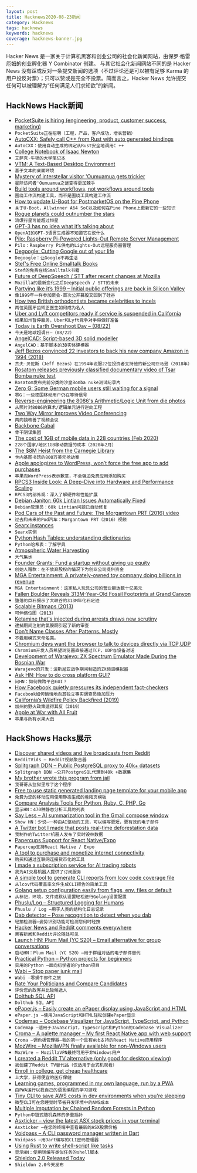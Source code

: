 ```yaml
---
layout: post
title: Hacknews2020-08-23新闻
category: Hacknews
tags: hacknews
keywords: hacknews
coverage: hacknews-banner.jpg
---
```


Hacker News 是一家关于计算机黑客和创业公司的社会化新闻网站，由保罗·格雷厄姆的创业孵化器 Y Combinator 创建。
与其它社会化新闻网站不同的是 Hacker News 没有踩或反对一条提交新闻的选项（不过评论还是可以被有足够 Karma 的用户投反对票）；只可以赞或是完全不投票。简而言之，Hacker News 允许提交任何可以被理解为“任何满足人们求知欲”的新闻。

## HackNews Hack新闻


- [PocketSuite is hiring (engineering, product, customer success, marketing)](https://angel.co/company/pocketsuite)
- `PocketSuite正在招聘（工程，产品，客户成功，增长营销）`
- [AutoCXX: Safely call C++ from Rust with auto generated bindings](https://github.com/google/autocxx)
- `AutoCXX：使用自动生成的绑定从Rust安全地调用C ++`
- [College Notebook of Isaac Newton](http://cudl.lib.cam.ac.uk/view/MS-ADD-04000/)
- `艾萨克·牛顿的大学笔记本`
- [VTM: A Text-Based Desktop Environment](https://vtm.netxs.online/)
- `基于文本的桌面环境`
- [Mystery of interstellar visitor 'Oumuamua gets trickier](https://www.scientificamerican.com/article/mystery-of-interstellar-visitor-oumuamua-gets-trickier/)
- `星际访问者'Oumuamua之谜变得更加棘手`
- [Build tools around workflows, not workflows around tools](https://thesephist.com/posts/tools/)
- `围绕工作流构建工具，而不是围绕工具构建工作流`
- [How to update U-Boot for PostmarketOS on the Pine Phone](https://bloggerbust.ca/post/how-to-update-uboot-for-postmarketos-on-the-pinephone/)
- `关于U-Boot，Allwinner A64 SoC以及如何在Pine Phone上更新它的一些知识`
- [Rogue planets could outnumber the stars](https://phys.org/news/2020-08-rogue-planets-outnumber-stars.html)
- `流氓行星可能超过恒星`
- [GPT-3 has no idea what it’s talking about](https://www.technologyreview.com/2020/08/22/1007539/gpt3-openai-language-generator-artificial-intelligence-ai-opinion/)
- `OpenAI的GPT-3语言生成器不知道它在说什么`
- [Pilo: Raspberry Pi-Powered Lights-Out Remote Server Management](https://zach.bloomqu.ist/blog/2020/08/pilo-raspberry-pi-lights-out-management.html)
- `Pilo：Raspberry Pi供电的Lights-Out远程服务器管理`
- [Degoogle: Cutting Google out of your life](https://degoogle.jmoore.dev/)
- `Degoogle：让Google不再生活`
- [Stef's Free Online Smalltalk Books](http://stephane.ducasse.free.fr/FreeBooks.html)
- `Stef的免费在线Smalltalk书籍`
- [Future of DeepSpeech / STT after recent changes at Mozilla](https://discourse.mozilla.org/t/future-of-deepspeech-stt-after-recent-changes-at-mozilla/66191)
- `Mozilla的最新变化之后DeepSpeech / STT的未来`
- [Partying like it’s 1999 – Initial public offerings are back in Silicon Valley](https://www.economist.com/business/2020/08/22/initial-public-offerings-are-back-in-silicon-valley)
- `像1999年一样参加聚会-首次公开募股又回到了硅谷`
- [How two British orthodontists became celebrities to incels](https://www.nytimes.com/2020/08/20/magazine/teeth-mewing-incels.html)
- `两位英国牙齿矫正医生如何成为名人`
- [Uber and Lyft competitors ready if service is suspended in California](https://www.cnbc.com/2020/08/19/uber-and-lyft-competitors-prepare-to-grab-market-share-in-california.html)
- `如果加州暂停服务，Uber和Lyft竞争对手将做好准备`
- [Today is Earth Overshoot Day – (08/22)](https://www.overshootday.org/newsroom/past-earth-overshoot-days/)
- `今天是地球超调日–（08/22）`
- [AngelCAD: Script-based 3D solid modeller](https://arnholm.github.io/angelcad-docs/)
- `AngelCAD：基于脚本的3D实体建模器`
- [Jeff Bezos convinced 22 investors to back his new company Amazon in 1994 (2018)](https://www.scmp.com/news/world/united-states-canada/article/2143375/1994-he-convinced-22-family-and-friends-each-pay)
- `杰夫·贝佐斯（Jeff Bezos）在1994年说服22位投资者支持他的新公司亚马逊（2018年）`
- [Rosatom releases previously classified documentary video of Tsar Bomba nuke test](https://thebarentsobserver.com/en/security/2020/08/rosatom-releases-previously-classified-documentary-video-50-mt-novaya-zemlya-test)
- `Rosatom发布先前分类的沙皇Bomba nuke测试纪录片`
- [Zero G: Some German mobile users still waiting for a signal](https://apnews.com/1a29c754044d8f2a593911368e86d028)
- `零G：一些德国移动用户仍在等待信号`
- [Reverse-engineering the 8086's Arithmetic/Logic Unit from die photos](http://www.righto.com/2020/08/reverse-engineering-8086s.html)
- `从照片对8086的算术/逻辑单元进行逆向工程`
- [Two Way Mirror Improves Video Conferencing](https://hackaday.com/2020/05/29/two-way-mirror-improves-video-conferencing/)
- `两向镜改善了视频会议`
- [Backbone Cabal](https://en.wikipedia.org/wiki/Backbone_cabal)
- `骨干阴谋集团`
- [The cost of 1GB of mobile data in 228 countries (Feb 2020)](https://www.cable.co.uk/mobiles/worldwide-data-pricing/)
- `228个国家/地区1GB移动数据的成本（2020年2月）`
- [The $8M Heist from the Carnegie Library](https://www.smithsonianmag.com/arts-culture/theft-carnegie-library-books-maps-artworks-180975506/)
- `卡内基图书馆的800万美元抢劫案`
- [Apple apologizes to WordPress, won’t force the free app to add purchases](https://www.theverge.com/2020/8/22/21397424/apple-wordpress-apology-iap-free-ios-app)
- `苹果向WordPress表示歉意，不会强迫免费应用添加购买`
- [RPCS3 Inside Look: A Deep-Dive into Hardware and Performance Scaling](https://rpcs3.net/blog/2020/08/21/hardware-performance-scaling/)
- `RPCS3内部外观：深入了解硬件和性能扩展`
- [Debian Janitor: 60k Lintian Issues Automatically Fixed](https://www.jelmer.uk/janitor-update-3.html)
- `Debian管理员：60k Lintian问题已自动修复`
- [Pod Cars of the Past and Future: The Morgantown PRT (2016) video](https://www.youtube.com/watch?v=iaSaWfw07Sw)
- `过去和未来的Pod汽车：Morgantown PRT（2016）视频`
- [Searx instances](https://searx.space/)
- `Searx实例`
- [Python Hash Tables: understanding dictionaries](http://thepythoncorner.com/dev/hash-tables-understanding-dictionaries/)
- `Python哈希表：了解字典`
- [Atmospheric Water Harvesting](https://www.chemistryworld.com/features/atmospheric-water-harvesting/4011929.article#/)
- `大气集水`
- [Founder Grants: Fund a startup without giving up equity](https://www.foundergrants.com/)
- `创始人赠款：在不放弃股权的情况下为创业公司提供资金`
- [MGA Entertainment: A privately-owned toy company doing billions in revenue](https://julieyoung.substack.com/p/insane-companies-no-one-talks-about)
- `MGA Entertainment：这家私人玩具公司的营业额达数十亿美元`
- [Fallen Boulder Reveals 313M-Year-Old Fossil Footprints at Grand Canyon](https://www.npr.org/2020/08/21/904943006/fallen-boulder-reveals-313-million-year-old-fossil-footprints-at-grand-canyon)
- `堕落的巨石揭示了大峡谷的313M年化石足迹`
- [Scalable Bitmaps (2013)](https://ericportis.com/posts/2013/scalables/)
- `可伸缩位图（2013）`
- [Ketamine that's injected during arrests draws new scrutiny](https://abcnews.go.com/Health/wireStory/ketamine-injected-arrests-draws-scrutiny-72542386?cid=clicksource_4380645_8_heads_posts_card_hed)
- `逮捕期间注射的氯胺酮引起了新的审查`
- [Don't Name Classes After Patterns. Mostly](https://sender.cloudy.email/campaigns/paxjhchaiasjoifsiw/webversion/jdnapfbdgjegdqmdeduwc)
- `不要用模式来命名类。`
- [Chromium devs want the browser to talk to devices directly via TCP,UDP](https://www.theregister.com/2020/08/22/chromium_devs_raw_sockets?)
- `Chromium开发人员希望浏览器直接通过TCP，UDP与设备对话`
- [Development of Warajevo: ZX Spectrum Emulator Made During the Bosnian War](https://worldofspectrum.net/features/warajevo/Story.html)
- `Warajevo的开发：波斯尼亚战争期间制造的ZX频谱模拟器`
- [Ask HN: How to do cross platform GUI?](item?id=24242412)
- `问HN：如何做跨平台GUI？`
- [How Facebook quietly pressures its independent fact-checkers](https://www.fastcompany.com/90538655/facebook-is-quietly-pressuring-its-independent-fact-checkers-to-change-their-rulings)
- `Facebook如何悄悄地向其独立事实调查员施加压力`
- [California’s Wildfire Policy Backfired (2019)](https://www.motherjones.com/environment/2019/11/californias-wildfire-controlled-prescribed-burns-native-americans/)
- `加州的野火政策适得其反（2019）`
- [Apple at War with All Fruit](https://appleinsider.com/articles/20/08/22/apple-takes-prepear-logo-trademark-fight-to-canada)
- `苹果与所有水果大战`


## HackShows Hacks展示

- [ Discover shared videos and live broadcasts from Reddit](https://redditvids.com/)
- `RedditVids – Reddit视频聚合器`
- [ Splitgraph DDN – Public PostgreSQL proxy to 40k+ datasets](https://www.splitgraph.com#)
- `Splitgraph DDN –公开PostgreSQL代理到40k +数据集`
- [ My brother wrote this program from jail](item?id=24218964)
- `我哥哥从监狱里写了这个程序`
- [ Free to use static generated landing page template for your mobile app](https://github.com/sandoche/Mobile-app-landingpage-template)
- `免费为您的移动应用使用静态生成的着陆页模板`
- [ Compare Analysis Tools For Python, Ruby, C, PHP, Go](https://analysis-tools.dev)
- `显示HN：470种静态分析工具的列表`
- [ Say Less – AI summarization tool in the Gmail compose window](https://sayless.email/)
- `Show HN：少说–一种由AI驱动的工具，可以编写更短，更有效的电子邮件`
- [ A Twitter bot I made that posts real-time deforestation data](https://twitter.com/ForestsWar)
- `我制作的Twitter机器人发布了实时毁林数据`
- [ Papercups Support for React Native/Expo](https://github.com/papercups-io/chat-widget-native)
- `Papercup支持React Native / Expo`
- [ A tool to purchase and monetize internet connectivity](https://www.trekknet.com/)
- `购买和通过互联网连接货币化的工具`
- [ I made a subscription service for AI trading robots](https://lp.tickeron.com/aibotstickeroncom)
- `我为AI交易机器人提供了订阅服务`
- [ A simple tool to generate CLI reports from lcov code coverage file](https://github.com/amalfra/lcov-cli-report-viewer)
- `从lcov代码覆盖率文件生成CLI报告的简单工具`
- [ Golang setup configuration easily from flags, env, files or default](https://github.com/BoRuDar/configuration)
- `从标记，环境，文件或默认设置轻松进行Golang设置配置`
- [ Phuslu/Log – Structured Logging for Humans](https://github.com/phuslu/log)
- `Phuslu / Log –用于人类的结构化日志记录`
- [ Dab detector – Pose recognition to detect when you dab](https://caballerocoll.com/experiments/dab-detector/)
- `轻拍检测器–姿势识别功能可检测您何时轻按`
- [ Hacker News and Reddit comments everywhere](https://epiverse.co/)
- `黑客新闻和Reddit评论随处可见`
- [Launch HN: Plum Mail (YC S20) – Email alternative for group conversations](item?id=24237818)
- `启动HN：Plum Mail（YC S20）–用于群组对话的电子邮件替代`
- [ Practical Python – Python projects for beginners](https://www.codewithrepl.it/python-projects-for-beginners.html)
- `实用的Python –面向初学者的Python项目`
- [ Wabi – Stop paper junk mail](https://meetwabi.com)
- `Wabi –零蜗牛邮件之旅`
- [ Rate Your Politicians and Compare Candidates](https://www.politicianreport.org)
- `评价您的政客并比较候选人`
- [ Dolthub SQL API](https://www.dolthub.com/blog/2020-08-21-dolthub-repository-apis/)
- `Dolthub SQL API`
- [ ePaper.js – Easily create an ePaper display using JavaScript and HTML](https://github.com/samsonmking/epaper.js)
- `ePaper.js –使用JavaScript和HTML轻松创建ePaper显示`
- [ Codemap – Codebase Visualizer for JavaScript, TypeScript, and Python](https://codemap.app)
- `Codemap –适用于JavaScript，TypeScript和Python的Codebase Visualizer`
- [ Croma – A palette manager – My first React Native app with web support](https://croma.app)
- `Croma –调色板管理器–我的第一个具有Web支持的React Native应用程序`
- [ MozWire – MozillaVPN finally available for non-Windows users](https://github.com/NilsIrl/MozWire/)
- `MozWire – MozillaVPN最终可用于非Windows用户`
- [ I created a Reddit TV alternative (only good for desktop viewing)](https://viddit.app)
- `我创建了Reddit TV替代品（仅适用于台式机观看）`
- [ Enroll in college, get cheap healthcare](https://healthcareisdumb.com/)
- `上大学，获得便宜的医疗保健`
- [ Learning games, programmed in my own language, run by a PWA](https://easygames.online/)
- `由PWA运行以我自己的语言编程的学习游戏`
- [ Tiny CLI to save AWS costs in dev environments when you're sleeping](https://www.npmjs.com/package/aws-cost-saver)
- `微型CLI可在您睡觉时节省开发环境中的AWS成本`
- [ Multiple Imputation by Chained Random Forests in Python](https://github.com/AnotherSamWilson/miceForest)
- `Python中链式随机森林的多重插补`
- [ Asxticker – view the latest ASX stock prices in your terminal](https://github.com/matthewhartman/asxticker)
- `Asxticker –在您的终端中查看最新的ASX股票价格`
- [ Voidpass – A CLI password manager written in Dart](https://github.com/f-prime/voidpass)
- `Voidpass –用Dart编写的CLI密码管理器`
- [ Using Rust to write shell-script like tasks](https://github.com/rust-shell-script/rust_cmd_lib)
- `显示HN：使用锈编写类似任务的shell脚本`
- [ Shieldon 2.0 Released Today](https://github.com/terrylinooo/shieldon/tree/2.x)
- `Shieldon 2.0今天发布`

